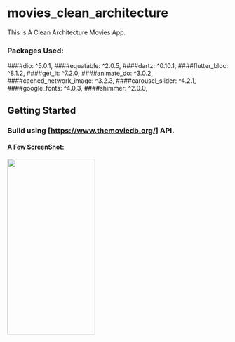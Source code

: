 # movies_clean_architecture

This is A Clean Architecture Movies App.
### Packages Used:
####dio: ^5.0.1,
####equatable: ^2.0.5,
####dartz: ^0.10.1,
####flutter_bloc: ^8.1.2,
####get_it: ^7.2.0,
####animate_do: ^3.0.2,
####cached_network_image: ^3.2.3,
####carousel_slider: ^4.2.1,
####google_fonts: ^4.0.3,
####shimmer: ^2.0.0,

## Getting Started
### Build using [https://www.themoviedb.org/] API.

#### A Few ScreenShot:
  
<img src="https://user-images.githubusercontent.com/85020587/227742504-892091fe-e34d-459f-82c1-efa57c431717.png" width="200" height="400" />
